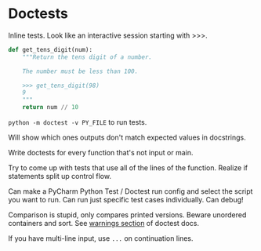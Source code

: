 # Doctests

Inline tests.
Look like an interactive session starting with >>>.

```py
def get_tens_digit(num):
    """Return the tens digit of a number.

    The number must be less than 100.

    >>> get_tens_digit(98)
    9
    """
    return num // 10
```

`python -m doctest -v PY_FILE` to run tests.

Will show which ones outputs don't match expected values in docstrings.

Write doctests for every function that's not input or main.

Try to come up with tests that use all of the lines of the function.
Realize if statements split up control flow.

Can make a PyCharm Python Test / Doctest run config and select the script you want to run.
Can run just specific test cases individually. Can debug!

Comparison is stupid, only compares printed versions.
Beware unordered containers and sort.
See [warnings section](https://docs.python.org/3.5/library/doctest.html) of doctest docs.

If you have multi-line input, use `...` on continuation lines.
